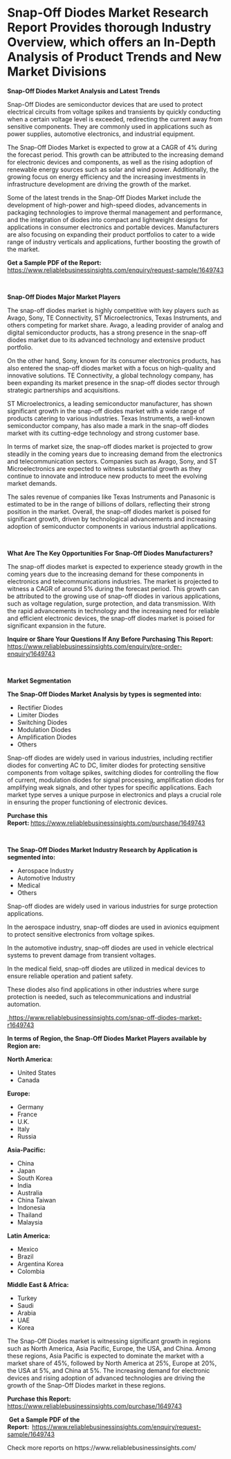 <p><h1>Snap-Off Diodes Market Research Report Provides thorough Industry Overview, which offers an In-Depth Analysis of Product Trends and New Market Divisions</h1></p><p><strong>Snap-Off Diodes Market Analysis and Latest Trends</strong></p>
<p><p>Snap-Off Diodes are semiconductor devices that are used to protect electrical circuits from voltage spikes and transients by quickly conducting when a certain voltage level is exceeded, redirecting the current away from sensitive components. They are commonly used in applications such as power supplies, automotive electronics, and industrial equipment.</p><p>The Snap-Off Diodes Market is expected to grow at a CAGR of 4% during the forecast period. This growth can be attributed to the increasing demand for electronic devices and components, as well as the rising adoption of renewable energy sources such as solar and wind power. Additionally, the growing focus on energy efficiency and the increasing investments in infrastructure development are driving the growth of the market.</p><p>Some of the latest trends in the Snap-Off Diodes Market include the development of high-power and high-speed diodes, advancements in packaging technologies to improve thermal management and performance, and the integration of diodes into compact and lightweight designs for applications in consumer electronics and portable devices. Manufacturers are also focusing on expanding their product portfolios to cater to a wide range of industry verticals and applications, further boosting the growth of the market.</p></p>
<p><strong>Get a Sample PDF of the Report:&nbsp;</strong> <a href="https://www.reliablebusinessinsights.com/enquiry/request-sample/1649743">https://www.reliablebusinessinsights.com/enquiry/request-sample/1649743</a></p>
<p>&nbsp;</p>
<p><strong>Snap-Off Diodes Major Market Players</strong></p>
<p><p>The snap-off diodes market is highly competitive with key players such as Avago, Sony, TE Connectivity, ST Microelectronics, Texas Instruments, and others competing for market share. Avago, a leading provider of analog and digital semiconductor products, has a strong presence in the snap-off diodes market due to its advanced technology and extensive product portfolio.</p><p>On the other hand, Sony, known for its consumer electronics products, has also entered the snap-off diodes market with a focus on high-quality and innovative solutions. TE Connectivity, a global technology company, has been expanding its market presence in the snap-off diodes sector through strategic partnerships and acquisitions.</p><p>ST Microelectronics, a leading semiconductor manufacturer, has shown significant growth in the snap-off diodes market with a wide range of products catering to various industries. Texas Instruments, a well-known semiconductor company, has also made a mark in the snap-off diodes market with its cutting-edge technology and strong customer base.</p><p>In terms of market size, the snap-off diodes market is projected to grow steadily in the coming years due to increasing demand from the electronics and telecommunication sectors. Companies such as Avago, Sony, and ST Microelectronics are expected to witness substantial growth as they continue to innovate and introduce new products to meet the evolving market demands.</p><p>The sales revenue of companies like Texas Instruments and Panasonic is estimated to be in the range of billions of dollars, reflecting their strong position in the market. Overall, the snap-off diodes market is poised for significant growth, driven by technological advancements and increasing adoption of semiconductor components in various industrial applications.</p></p>
<p>&nbsp;</p>
<p><strong>What Are The Key Opportunities For Snap-Off Diodes Manufacturers?</strong></p>
<p><p>The snap-off diodes market is expected to experience steady growth in the coming years due to the increasing demand for these components in electronics and telecommunications industries. The market is projected to witness a CAGR of around 5% during the forecast period. This growth can be attributed to the growing use of snap-off diodes in various applications, such as voltage regulation, surge protection, and data transmission. With the rapid advancements in technology and the increasing need for reliable and efficient electronic devices, the snap-off diodes market is poised for significant expansion in the future.</p></p>
<p><strong>Inquire or Share Your Questions If Any Before Purchasing This Report:</strong> <a href="https://www.reliablebusinessinsights.com/enquiry/pre-order-enquiry/1649743">https://www.reliablebusinessinsights.com/enquiry/pre-order-enquiry/1649743</a></p>
<p>&nbsp;</p>
<p><strong>Market Segmentation</strong></p>
<p><strong>The Snap-Off Diodes Market Analysis by types is segmented into:</strong></p>
<p><ul><li>Rectifier Diodes</li><li>Limiter Diodes</li><li>Switching Diodes</li><li>Modulation Diodes</li><li>Amplification Diodes</li><li>Others</li></ul></p>
<p><p>Snap-off diodes are widely used in various industries, including rectifier diodes for converting AC to DC, limiter diodes for protecting sensitive components from voltage spikes, switching diodes for controlling the flow of current, modulation diodes for signal processing, amplification diodes for amplifying weak signals, and other types for specific applications. Each market type serves a unique purpose in electronics and plays a crucial role in ensuring the proper functioning of electronic devices.</p></p>
<p><strong>Purchase this Report:&nbsp;</strong><a href="https://www.reliablebusinessinsights.com/purchase/1649743">https://www.reliablebusinessinsights.com/purchase/1649743</a></p>
<p>&nbsp;</p>
<p><strong>The Snap-Off Diodes Market Industry Research by Application is segmented into:</strong></p>
<p><ul><li>Aerospace Industry</li><li>Automotive Industry</li><li>Medical</li><li>Others</li></ul></p>
<p><p>Snap-off diodes are widely used in various industries for surge protection applications. </p><p>In the aerospace industry, snap-off diodes are used in avionics equipment to protect sensitive electronics from voltage spikes. </p><p>In the automotive industry, snap-off diodes are used in vehicle electrical systems to prevent damage from transient voltages. </p><p>In the medical field, snap-off diodes are utilized in medical devices to ensure reliable operation and patient safety. </p><p>These diodes also find applications in other industries where surge protection is needed, such as telecommunications and industrial automation.</p></p>
<p><a href="https://www.reliablebusinessinsights.com/snap-off-diodes-market-r1649743">&nbsp;https://www.reliablebusinessinsights.com/snap-off-diodes-market-r1649743</a></p>
<p><strong>In terms of Region, the Snap-Off Diodes Market Players available by Region are:</strong></p>
<p>
    <p> <strong> North America: </strong>
        <ul>
            <li>United States</li>
            <li>Canada</li>
        </ul>
        </p> 
    <p> <strong> Europe: </strong>
        <ul>
            <li>Germany</li>
            <li>France</li>
            <li>U.K.</li>
            <li>Italy</li>
            <li>Russia</li>
        </ul>
        </p> 
    <p> <strong> Asia-Pacific: </strong>
        <ul>
            <li>China</li>
            <li>Japan</li>
            <li>South Korea</li>
            <li>India</li>
            <li>Australia</li>
            <li>China Taiwan</li>
            <li>Indonesia</li>
            <li>Thailand</li>
            <li>Malaysia</li>
        </ul>
        </p> 
    <p> <strong> Latin America: </strong>
        <ul>
            <li>Mexico</li>
            <li>Brazil</li>
            <li>Argentina Korea</li>
            <li>Colombia</li>
        </ul>
        </p> 
    <p> <strong> Middle East & Africa: </strong>
        <ul>
            <li>Turkey</li>
            <li>Saudi</li>
            <li>Arabia</li>
            <li>UAE</li>
            <li>Korea</li>
        </ul>
    </p>
    </p>
<p><p>The Snap-Off Diodes market is witnessing significant growth in regions such as North America, Asia Pacific, Europe, the USA, and China. Among these regions, Asia Pacific is expected to dominate the market with a market share of 45%, followed by North America at 25%, Europe at 20%, the USA at 5%, and China at 5%. The increasing demand for electronic devices and rising adoption of advanced technologies are driving the growth of the Snap-Off Diodes market in these regions.</p></p>
<p><strong>Purchase this Report: </strong><a href="https://www.reliablebusinessinsights.com/purchase/1649743">https://www.reliablebusinessinsights.com/purchase/1649743</a></p>
<p>&nbsp;<strong>Get a Sample PDF of the Report:&nbsp;&nbsp;</strong><a href="https://www.reliablebusinessinsights.com/enquiry/request-sample/1649743">https://www.reliablebusinessinsights.com/enquiry/request-sample/1649743</a></p>
<p><strong></strong></p>
<p>Check more reports on https://www.reliablebusinessinsights.com/</p>